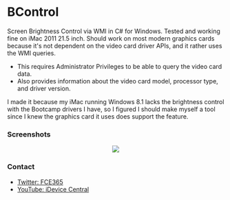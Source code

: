 # BControl
Screen Brightness Control via WMI in C# for Windows. Tested and working fine on iMac 2011 21.5 inch. Should work on most modern graphics cards because it's not dependent on the video card driver APIs, and it rather uses the WMI queries.

* This requires Administrator Privileges to be able to query the video card data.
* Also provides information about the video card model, processor type, and driver version.

I made it because my iMac running Windows 8.1 lacks the brightness control with the Bootcamp drivers I have, so I figured I should make myself a tool since I knew the graphics card it uses does support the feature.

### Screenshots
<p align="center">
  <img src="https://user-images.githubusercontent.com/15067741/54028950-bfcc8280-419e-11e9-9389-0419d2ce4ccd.PNG">
</p>

### Contact

* <a href="https://twitter.com/FCE365">Twitter: FCE365</a>
* <a href="https://youtube.com/fce365official">YouTube: iDevice Central</a>
